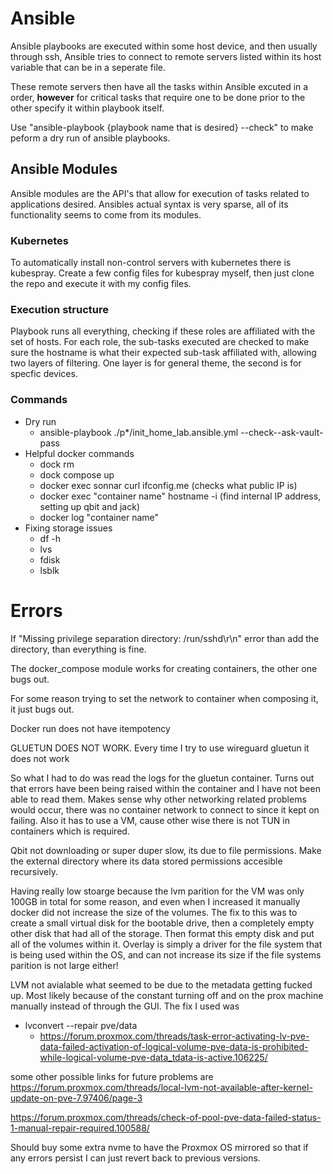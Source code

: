 # Ansible
Ansible playbooks are executed within some host device, and then usually through ssh, Ansible tries to connect to remote servers listed within its host variable that can be in a seperate file.

These remote servers then have all the tasks within Ansible excuted in a order, **however** for critical tasks that require one to be done prior to the other specify it within playbook itself.

Use "ansible-playbook {playbook name that is desired} --check" to make peform a dry run of ansible playbooks.

## Ansible Modules
Ansible modules are the API's that allow for execution of tasks related to applications desired. Ansibles actual syntax is very sparse,
all of its functionality seems to come from its modules.


### Kubernetes
To automatically install non-control servers with kubernetes there is kubespray.
Create a few config files for kubespray myself, then just clone the repo and execute it with my config files.


### Execution structure
Playbook runs all everything, checking if these roles are affiliated with the set of hosts. For each role, the sub-tasks executed are checked to make sure the hostname is what their expected sub-task affiliated with, allowing two layers of filtering. One layer is for general theme, the second is for specfic devices.


### Commands
- Dry run
    - ansible-playbook ./p*/init_home_lab.ansible.yml --check--ask-vault-pass
- Helpful docker commands
    - dock rm
    - dock compose up
    - docker exec sonnar curl ifconfig.me (checks what public IP is)
    - docker exec "container name" hostname -i (find internal IP address, setting up qbit and jack)
    - docker log "container name"
- Fixing storage issues
    - df -h
    - lvs
    - fdisk
    - lsblk


# Errors
If "Missing privilege separation directory: /run/sshd\r\n" error than add the directory, than everything is fine.

The docker_compose module works for creating containers, the other one bugs out.

For some reason trying to set the network to container when composing it, it just bugs out.

Docker run does not have itempotency

GLUETUN DOES NOT WORK.
Every time I try to use wireguard gluetun it does not work

So what I had to do was read the logs for the gluetun container. Turns out that errors have been being raised within the container and I have not been able to read them. Makes sense why other networking related problems would occur, there was no container network to connect to since it kept on failing.
Also it has to use a VM, cause other wise there is not TUN in containers which is required.


Qbit not downloading or super duper slow, its due to file permissions. Make the external directory where its data stored permissions accesible recursively.

Having really low stoarge because the lvm parition for the VM was only 100GB in total for some reason, and even when I increased it manually docker did not increase the size of the volumes. The fix to this was to create a small virtual disk for the bootable drive, then a completely empty other disk that had all of the storage. Then format this empty disk and put all of the volumes within it. Overlay is simply a driver for the file system that is being used within the OS, and can not increase its size if the file systems parition is not large either!


LVM not avialable what seemed to be due to the metadata getting fucked up. Most likely because of the constant turning off and on the prox machine manually instead of through the GUI. The fix I used was 
- lvconvert --repair pve/data
    - https://forum.proxmox.com/threads/task-error-activating-lv-pve-data-failed-activation-of-logical-volume-pve-data-is-prohibited-while-logical-volume-pve-data_tdata-is-active.106225/

some other possible links for future problems are
https://forum.proxmox.com/threads/local-lvm-not-available-after-kernel-update-on-pve-7.97406/page-3

https://forum.proxmox.com/threads/check-of-pool-pve-data-failed-status-1-manual-repair-required.100588/

Should buy some extra nvme to have the Proxmox OS mirrored so that if any errors persist I can just revert back to previous versions.